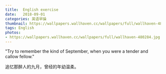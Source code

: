 ```yaml
---
title:  English exercise
date:   2018-09-01
categories: 英语早操
thumbnail: https://wallpapers.wallhaven.cc/wallpapers/full/wallhaven-480284.jpg
tags: English
photos:
- https://wallpapers.wallhaven.cc/wallpapers/full/wallhaven-480284.jpg
---
```


"Try to remember the kind of September, when you were a tender and callow fellow."
<p>追忆那醉人的九月，曾经的年幼温柔。</p>
